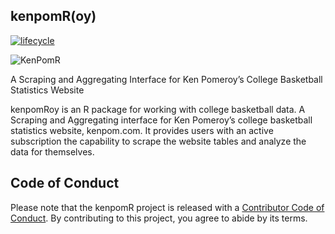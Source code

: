 
## kenpomR(oy)

[![lifecycle](https://img.shields.io/badge/lifecycle-experimental-orange.svg)](https://www.tidyverse.org/lifecycle/#experimental)

![KenPomR](https://github.com/saiemgilani/kenpomR/data-raw/kenpomR-tile.png)

A Scraping and Aggregating Interface for Ken Pomeroy’s College
Basketball Statistics Website

kenpomRoy is an R package for working with college basketball data. A
Scraping and Aggregating interface for Ken Pomeroy’s college basketball
statistics website, kenpom.com. It provides users with an active
subscription the capability to scrape the website tables and analyze the
data for themselves.

## Code of Conduct

Please note that the kenpomR project is released with a [Contributor
Code of
Conduct](https://contributor-covenant.org/version/2/0/CODE_OF_CONDUCT.html).
By contributing to this project, you agree to abide by its terms.
